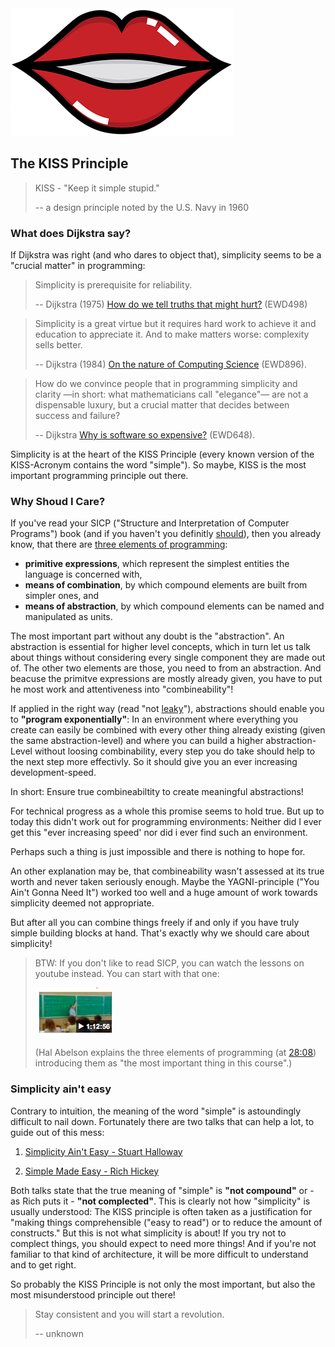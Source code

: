<img src="/images/lips.png?raw=true">

## The KISS Principle

> KISS - "Keep it simple stupid."
>
> -- a design principle noted by the U.S. Navy in 1960

### What does Dijkstra say?

If Dijkstra was right (and who dares to object that), simplicity seems to be a "crucial matter" in programming:

> Simplicity is prerequisite for reliability.
>
> -- Dijkstra (1975) [How do we tell truths that might hurt?](http://www.cs.utexas.edu/users/EWD/transcriptions/EWD04xx/EWD498.html) (EWD498)

> Simplicity is a great virtue but it requires hard work to achieve it and education to appreciate it. And to make matters worse:
> complexity sells better.
>
> -- Dijkstra (1984) [On the nature of Computing Science](http://www.cs.utexas.edu/users/EWD/transcriptions/EWD08xx/EWD896.html) (EWD896).

> How do we convince people that in programming simplicity and clarity —in short: what mathematicians call "elegance"— are not a
> dispensable luxury, but a crucial matter that decides between success and failure?
>
> -- Dijkstra [Why is software so expensive?](http://www.cs.utexas.edu/users/EWD/transcriptions/EWD06xx/EWD648.html) (EWD648).

Simplicity is at the heart of the KISS Principle (every known version of the KISS-Acronym contains the word "simple").
So maybe, KISS is the most important programming principle out there.

### Why Shoud I Care?

If you've read your SICP ("Structure and Interpretation of Computer Programs") book (and if you haven't you definitly [should](https://mitpress.mit.edu/sicp/)), then you already know, that there are [three elements of programming](https://mitpress.mit.edu/sicp/full-text/sicp/book/node5.html): 

- **primitive expressions**, which represent the simplest entities the language is concerned with,
- **means of combination**, by which compound elements are built from simpler ones, and
- **means of abstraction**, by which compound elements can be named and manipulated as units.

The most important part without any doubt is the "abstraction". An abstraction is essential for higher level concepts, which in turn let us talk about things without  considering every single component they are made out of. The other two elements are those, you need to from an abstraction. And beacuse the primitve expressions are mostly already given, you have to put he most work and attentiveness into "combineability"!

If applied in the right way (read "not [leaky](https://en.wikipedia.org/wiki/Leaky_abstraction)"), abstractions should enable you to **"program exponentially"**: In an environment where everything you create can easily be combined with every other thing already existing (given the same abstraction-level) and where you can build a higher abstraction-Level without loosing combinability, every step you do take should help to the next step more effectivly. So it should give you an ever increasing development-speed.

In short: Ensure true combineabiltity to create meaningful abstractions!

For technical progress as a whole this promise seems to hold true. But up to today this didn't work out for programming environments: Neither did I ever get this "ever increasing speed' nor did i ever find such an environment.

Perhaps such a thing is just impossible and there is nothing to hope for.

An other explanation may be, that combineability wasn't assessed at its true worth and never taken seriously enough. Maybe the YAGNI-principle ("You Ain't Gonna Need It") worked too well and a huge amount of work towards simplicity deemed not appropriate.

But after all you can combine things freely if and only if you have truly simple building blocks at hand. That's exactly why we should care about simplicity!

> BTW: If you don't like to read SICP, you can watch the lessons on youtube instead. You can start with that one:
>
> [<img src="/images/sicp_lesson_1a.jpeg?raw=true">](https://www.youtube.com/watch?v=2Op3QLzMgSY)
>
> (Hal Abelson explains the three elements of programming (at [28:08](https://youtu.be/2Op3QLzMgSY?t=28m8s)) introducing them as "the most important thing in this course".)

### Simplicity ain't easy

Contrary to intuition, the meaning of the word "simple" is astoundingly difficult to nail down.
Fortunately there are two talks that can help a lot, to guide out of this mess:

1. [Simplicity Ain't Easy - Stuart Halloway](https://www.youtube.com/watch?v=cidchWg74Y4)

2. [Simple Made Easy - Rich Hickey](https://www.infoq.com/presentations/Simple-Made-Easy)

Both talks state that the true meaning of "simple" is **"not compound"** or - as Rich puts it - **"not complected"**.
This is clearly not how "simplicity" is usually understood: The KISS principle is often taken as a justification for "making things comprehensible ("easy to read") or to reduce the amount of constructs." 
But this is not what simplicity is about! If you try not to complect things, you should expect to need more things! And if you're not familiar to that kind of architecture, it will be more difficult to understand and to get right.

So probably the KISS Principle is not only the most important, but also the most misunderstood principle out there!

> Stay consistent and you will start a revolution.
>
> -- unknown
